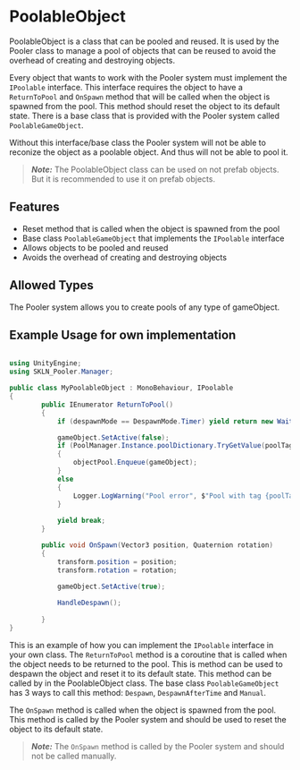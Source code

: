 ﻿# PoolableObject

PoolableObject is a class that can be pooled and reused. 
It is used by the Pooler class to manage a pool of objects that can be reused to avoid the overhead of creating 
and destroying objects.


Every object that wants to work with the Pooler system must implement the `IPoolable` interface.
This interface requires the object to have a `ReturnToPool` and `OnSpawn` method that will be called when the object is spawned from the pool.
This method should reset the object to its default state.
There is a base class that is provided with the Pooler system called `PoolableGameObject`.

Without this interface/base class the Pooler system will not be able to reconize the object as a poolable object.
And thus will not be able to pool it.

>***Note:*** The PoolableObject class can be used on not prefab objects. But it is recommended to use it on prefab objects.

## Features
- Reset method that is called when the object is spawned from the pool
- Base class `PoolableGameObject` that implements the `IPoolable` interface
- Allows objects to be pooled and reused
- Avoids the overhead of creating and destroying objects

## Allowed Types
The Pooler system allows you to create pools of any type of gameObject.

## Example Usage for own implementation
```csharp

using UnityEngine;
using SKLN_Pooler.Manager;

public class MyPoolableObject : MonoBehaviour, IPoolable
{
        public IEnumerator ReturnToPool()
        {
            if (despawnMode == DespawnMode.Timer) yield return new WaitForSeconds(1f);

            gameObject.SetActive(false);
            if (PoolManager.Instance.poolDictionary.TryGetValue(poolTag, out Queue<GameObject> objectPool))
            {
                objectPool.Enqueue(gameObject);
            }
            else
            {
                Logger.LogWarning("Pool error", $"Pool with tag {poolTag} does not exist.");
            }
            
            yield break;
        }

        public void OnSpawn(Vector3 position, Quaternion rotation)
        {
            transform.position = position;
            transform.rotation = rotation;

            gameObject.SetActive(true);
            
            HandleDespawn();
            
        }
}
```
This is an example of how you can implement the `IPoolable` interface in your own class.
The `ReturnToPool` method is a coroutine that is called when the object needs to be returned to the pool.
This is method can be used to despawn the object and reset it to its default state.
This method can be called by in the PoolableObject class.
The base class `PoolableGameObject` has 3 ways to call this method: `Despawn`, `DespawnAfterTime` and `Manual`.

The `OnSpawn` method is called when the object is spawned from the pool.
This method is called by the Pooler system and should be used to reset the object to its default state.
>***Note:*** The `OnSpawn` method is called by the Pooler system and should not be called manually.